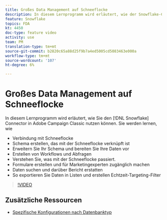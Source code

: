 ```yaml
---
title: Großes Data Management auf Schneeflocke
description: In diesem Lernprogramm wird erläutert, wie der Snowflake-Connector in Adobe Campaign Classic genutzt werden kann
feature: Snowflake
topics: FDA
kt: 4450
doc-type: feature video
activity: use
team: PM
translation-type: tm+mt
source-git-commit: b2820c65a88d25f9b7a4ed5005cd5083463e000a
workflow-type: tm+mt
source-wordcount: '107'
ht-degree: 6%

---
```



# Großes Data Management auf Schneeflocke

In diesem Lernprogramm wird erläutert, wie Sie den [!DNL Snowflake] Connector in Adobe Campaign Classic nutzen können.
Sie werden lernen, wie

* Verbindung mit Schneeflocke
* Schema erstellen, das mit der Schneeflocke verknüpft ist
* Erweitern Sie Ihr Schema und bereiten Sie Ihre Daten vor
* Erstellen von Workflows und Abfragen
* Verstehen Sie, was mit der Schneeflocke passiert.
* Formulare erstellen und für Marketingexperten zugänglich machen
* Daten suchen und darüber Bericht erstatten
* So exportieren Sie Daten in Listen und erstellen Echtzeit-Targeting-Filter

>[!VIDEO](https://video.tv.adobe.com/v/31588?quality=12&learn=on)

## Zusätzliche Ressourcen

* [Spezifische Konfigurationen nach Datenbanktyp](https://docs.adobe.com/content/help/en/campaign-classic/using/getting-started/accessing-external-database/specific-configuration-database.html)
